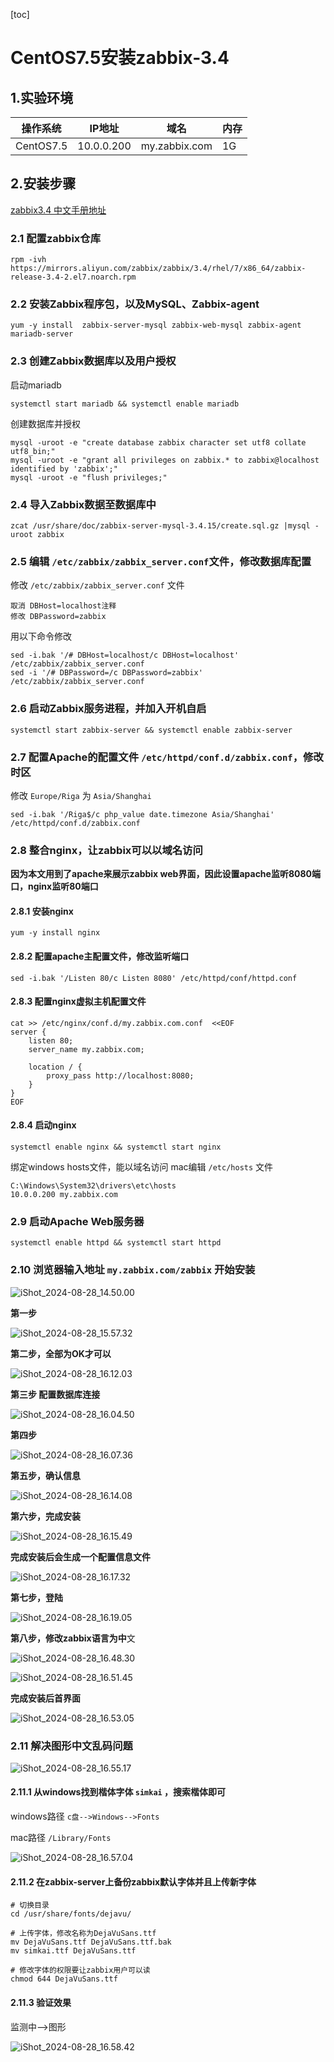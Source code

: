 [toc]



# CentOS7.5安装zabbix-3.4

## 1.实验环境

| 操作系统  | IP地址     | 域名          | 内存 |
| --------- | ---------- | ------------- | ---- |
| CentOS7.5 | 10.0.0.200 | my.zabbix.com | 1G   |



## 2.安装步骤

[zabbix3.4 中文手册地址 ](https://www.zabbix.com/documentation/3.4/zh/manual)



### 2.1 配置zabbix仓库

```shell
rpm -ivh https://mirrors.aliyun.com/zabbix/zabbix/3.4/rhel/7/x86_64/zabbix-release-3.4-2.el7.noarch.rpm
```



### 2.2 安装Zabbix程序包，以及MySQL、Zabbix-agent

```shell
yum -y install  zabbix-server-mysql zabbix-web-mysql zabbix-agent mariadb-server
```



### 2.3 创建Zabbix数据库以及用户授权

启动mariadb

```shell
systemctl start mariadb && systemctl enable mariadb
```



创建数据库并授权

```shell
mysql -uroot -e "create database zabbix character set utf8 collate utf8_bin;"
mysql -uroot -e "grant all privileges on zabbix.* to zabbix@localhost identified by 'zabbix';"
mysql -uroot -e "flush privileges;"
```



### 2.4 导入Zabbix数据至数据库中

```shell
zcat /usr/share/doc/zabbix-server-mysql-3.4.15/create.sql.gz |mysql -uroot zabbix
```



### 2.5 编辑 `/etc/zabbix/zabbix_server.conf`文件，修改数据库配置

修改 `/etc/zabbix/zabbix_server.conf` 文件

```shell
取消 DBHost=localhost注释
修改 DBPassword=zabbix
```



用以下命令修改

```shell
sed -i.bak '/# DBHost=localhost/c DBHost=localhost' /etc/zabbix/zabbix_server.conf  
sed -i '/# DBPassword=/c DBPassword=zabbix' /etc/zabbix/zabbix_server.conf
```



### 2.6 启动Zabbix服务进程，并加入开机自启

```shell
systemctl start zabbix-server && systemctl enable zabbix-server
```



### 2.7 配置Apache的配置文件 `/etc/httpd/conf.d/zabbix.conf`，修改时区

修改 `Europe/Riga` 为 `Asia/Shanghai`

```shell
sed -i.bak '/Riga$/c php_value date.timezone Asia/Shanghai' /etc/httpd/conf.d/zabbix.conf
```



### 2.8 整合nginx，让zabbix可以以域名访问

**因为本文用到了apache来展示zabbix web界面，因此设置apache监听8080端口，nginx监听80端口**

#### 2.8.1 安装nginx

```shell
yum -y install nginx
```



#### 2.8.2 配置apache主配置文件，修改监听端口

```shell
sed -i.bak '/Listen 80/c Listen 8080' /etc/httpd/conf/httpd.conf
```



#### 2.8.3 配置nginx虚拟主机配置文件

```nginx
cat >> /etc/nginx/conf.d/my.zabbix.com.conf  <<EOF
server {
	listen 80;
	server_name my.zabbix.com;

	location / {
		proxy_pass http://localhost:8080;
	}
}
EOF
```



#### 2.8.4 启动nginx

```shell
systemctl enable nginx && systemctl start nginx
```



绑定windows hosts文件，能以域名访问 mac编辑 `/etc/hosts` 文件

```shell
C:\Windows\System32\drivers\etc\hosts
10.0.0.200 my.zabbix.com
```



### 2.9 启动Apache Web服务器

```shell
systemctl enable httpd && systemctl start httpd
```



### 2.10 浏览器输入地址 `my.zabbix.com/zabbix` 开始安装

![iShot_2024-08-28_14.50.00](https://github.com/pptfz/picgo-images/blob/master/img/iShot_2024-08-28_14.50.00.png)



**第一步**

![iShot_2024-08-28_15.57.32](https://github.com/pptfz/picgo-images/blob/master/img/iShot_2024-08-28_15.57.32.png)



**第二步，全部为OK才可以**

![iShot_2024-08-28_16.12.03](https://github.com/pptfz/picgo-images/blob/master/img/iShot_2024-08-28_16.12.03.png)





**第三步 配置数据库连接**

![iShot_2024-08-28_16.04.50](https://github.com/pptfz/picgo-images/blob/master/img/iShot_2024-08-28_16.04.50.png)





**第四步**

![iShot_2024-08-28_16.07.36](https://github.com/pptfz/picgo-images/blob/master/img/iShot_2024-08-28_16.07.36.png)



**第五步，确认信息**

![iShot_2024-08-28_16.14.08](https://github.com/pptfz/picgo-images/blob/master/img/iShot_2024-08-28_16.14.08.png)



**第六步，完成安装**

![iShot_2024-08-28_16.15.49](https://github.com/pptfz/picgo-images/blob/master/img/iShot_2024-08-28_16.15.49.png)





**完成安装后会生成一个配置信息文件**

![iShot_2024-08-28_16.17.32](https://github.com/pptfz/picgo-images/blob/master/img/iShot_2024-08-28_16.17.32.png)





**第七步，登陆**

![iShot_2024-08-28_16.19.05](https://github.com/pptfz/picgo-images/blob/master/img/iShot_2024-08-28_16.19.05.png)





**第八步，修改zabbix语言为中**文



![iShot_2024-08-28_16.48.30](https://github.com/pptfz/picgo-images/blob/master/img/iShot_2024-08-28_16.48.30.png)



![iShot_2024-08-28_16.51.45](https://github.com/pptfz/picgo-images/blob/master/img/iShot_2024-08-28_16.51.45.png)



**完成安装后首界面**

![iShot_2024-08-28_16.53.05](https://github.com/pptfz/picgo-images/blob/master/img/iShot_2024-08-28_16.53.05.png)





### 2.11 解决图形中文乱码问题

![iShot_2024-08-28_16.55.17](https://github.com/pptfz/picgo-images/blob/master/img/iShot_2024-08-28_16.55.17.png)



#### 2.11.1 从windows找到楷体字体 `simkai` ，搜索楷体即可

windows路径 `c盘-->Windows-->Fonts`

mac路径 `/Library/Fonts`

![iShot_2024-08-28_16.57.04](https://github.com/pptfz/picgo-images/blob/master/img/iShot_2024-08-28_16.57.04.png)



#### 2.11.2 在zabbix-server上备份zabbix默认字体并且上传新字体

```shell
# 切换目录 
cd /usr/share/fonts/dejavu/

# 上传字体，修改名称为DejaVuSans.ttf
mv DejaVuSans.ttf DejaVuSans.ttf.bak
mv simkai.ttf DejaVuSans.ttf

# 修改字体的权限要让zabbix用户可以读
chmod 644 DejaVuSans.ttf
```



#### 2.11.3 验证效果

监测中-->图形

![iShot_2024-08-28_16.58.42](https://github.com/pptfz/picgo-images/blob/master/img/iShot_2024-08-28_16.58.42.png)
